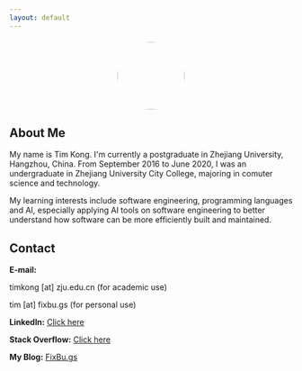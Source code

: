 ```yaml
---
layout: default
---
```

<div style="width: 200px; margin: 20px auto 20px auto; text-align: center">
<img src="{{ site.url }}/assets/timkong.jpg" width="120" style="border-radius: 50%" />
</div>

## About Me
My name is Tim Kong. I'm currently a postgraduate in Zhejiang University, Hangzhou, China. From September 2016 to June 2020, I was an undergraduate in Zhejiang University City College, majoring in comuter science and technology.

My learning interests include software engineering, programming languages and AI, especially applying AI tools on software engineering to better understand how software can be more efficiently built and maintained.

## Contact

**E-mail:**

timkong [at] zju.edu.cn (for academic use)

tim [at] fixbu.gs (for personal use)

**LinkedIn:** [Click here](https://www.linkedin.com/in/tim-kong-zju)

**Stack Overflow:** [Click here](https://stackoverflow.com/users/13769738/tim-kong?tab=profile)

**My Blog:** [FixBu.gs](https://fixbu.gs)
